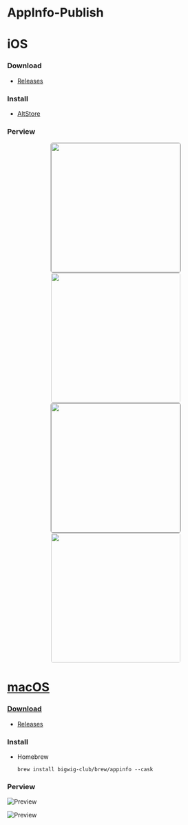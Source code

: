 # AppInfo-Publish
# iOS

### Download

- [Releases](https://github.com/uclort/AppInfo-Publish/releases)

### Install

* [AltStore](https://altstore.io/)

### Perview

<div align="center">
  <a href="https://github.com/uclort/AppInfo-Publish/tree/main/Preview">
  <img style="border:0.5px solid gray; border-radius: 5px" width="300em" src="./Preview/ios_light_list.png"/>
  <img style="border:0.5px solid white; border-radius: 5px" width="300em" src="./Preview/ios_dark_list.png"/>
</div>


<div align="center">
  <a href="https://github.com/uclort/AppInfo-Publish/tree/main/Preview">
  <img style="border:0.5px solid gray; border-radius: 5px" width="300em" src="./Preview/ios_light_detail.png"/>
  <img style="border:0.5px solid white; border-radius: 5px" width="300em" src="./Preview/ios_dark_detail.png"/>
</div>


# macOS

### Download

- [Releases](https://github.com/uclort/AppInfo-Publish/releases)

### Install

- Homebrew

  ```
  brew install bigwig-club/brew/appinfo --cask
  ```

### Perview

![Preview](./Preview/mac_light.png)

![Preview](./Preview/mac_dark.png)
